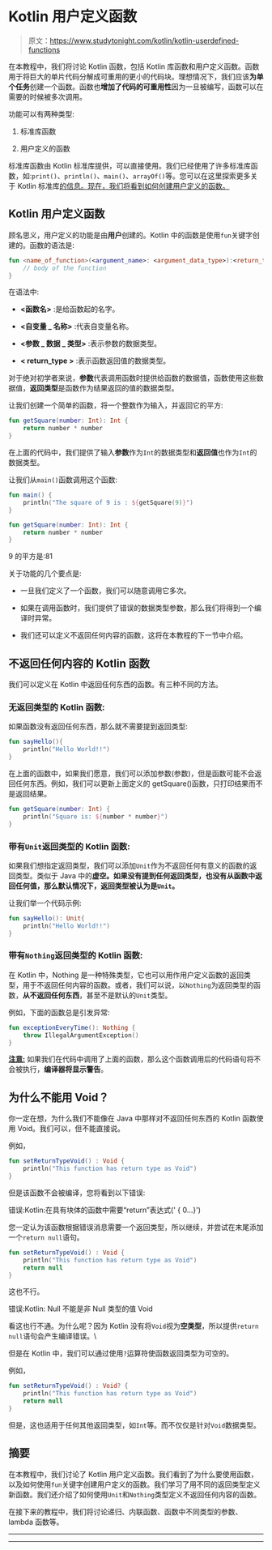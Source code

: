 # Kotlin 用户定义函数

> 原文：<https://www.studytonight.com/kotlin/kotlin-userdefined-functions>

在本教程中，我们将讨论 Kotlin 函数，包括 Kotlin 库函数和用户定义函数。函数用于将巨大的单片代码分解成可重用的更小的代码块。理想情况下，我们应该**为单个任务**创建一个函数。函数也**增加了代码的可重用性**因为一旦被编写，函数可以在需要的时候被多次调用。

功能可以有两种类型:

1.  标准库函数

2.  用户定义的函数

标准库函数由 Kotlin 标准库提供，可以直接使用。我们已经使用了许多标准库函数，如:`print()`、`println()`、`main()`、`arrayOf()`等。您可以在这里探索更多关于 Kotlin 标准库[的信息。现在，我们将看到如何创建用户定义的函数。](https://kotlinlang.org/api/latest/jvm/stdlib/)

## Kotlin 用户定义函数

顾名思义，用户定义的功能是由**用户**创建的。Kotlin 中的函数是使用`fun`关键字创建的。函数的语法是:

```kt
fun <name_of_function>(<argument_name>: <argument_data_type>):<return_type>{
    // body of the function
}
```

在语法中:

*   **<函数名>** :是给函数起的名字。

*   **<自变量 _ 名称>** :代表自变量名称。

*   **<参数 _ 数据 _ 类型>** :表示参数的数据类型。

*   **< return_type >** :表示函数返回值的数据类型。

对于绝对初学者来说，**参数**代表调用函数时提供给函数的数据值，函数使用这些数据值，**返回类型**是函数作为结果返回的值的数据类型。

让我们创建一个简单的函数，将一个整数作为输入，并返回它的平方:

```kt
fun getSquare(number: Int): Int {
    return number * number
}
```

在上面的代码中，我们提供了输入**参数**作为`Int`的数据类型和**返回值**也作为`Int`的数据类型。

让我们从`main()`函数调用这个函数:

```kt
fun main() {
    println("The square of 9 is : ${getSquare(9)}")
}

fun getSquare(number: Int): Int {
    return number * number
}
```

9 的平方是:81

关于功能的几个要点是:

*   一旦我们定义了一个函数，我们可以随意调用它多次。

*   如果在调用函数时，我们提供了错误的数据类型参数，那么我们将得到一个编译时异常。

*   我们还可以定义不返回任何内容的函数，这将在本教程的下一节中介绍。

## 不返回任何内容的 Kotlin 函数

我们可以定义在 Kotlin 中返回任何东西的函数。有三种不同的方法。

### 无返回类型的 Kotlin 函数:

如果函数没有返回任何东西，那么就不需要提到返回类型:

```kt
fun sayHello(){
    println("Hello World!!")
}
```

在上面的函数中，如果我们愿意，我们可以添加参数(参数)，但是函数可能不会返回任何东西。例如，我们可以更新上面定义的 getSquare()函数，只打印结果而不是返回结果。

```kt
fun getSquare(number: Int) {
    println("Square is: ${number * number}")
}
```

### 带有`Unit`返回类型的 Kotlin 函数:

如果我们想指定返回类型，我们可以添加`Unit`作为不返回任何有意义的函数的返回类型。类似于 Java 中的**虚空。如果没有提到任何返回类型，也没有从函数中返回任何值，那么默认情况下，返回类型被认为是`Unit`。**

让我们举一个代码示例:

```kt
fun sayHello(): Unit{
    println("Hello World!!")
}
```

### 带有`Nothing`返回类型的 Kotlin 函数:

在 Kotlin 中，Nothing 是一种特殊类型，它也可以用作用户定义函数的返回类型，用于不返回任何内容的函数。或者，我们可以说，以`Nothing`为返回类型的函数，**从不返回任何东西**，甚至不是默认的`Unit`类型。

例如，下面的函数总是引发异常:

```kt
fun exceptionEveryTime(): Nothing {
    throw IllegalArgumentException()
}
```

<u>**注意:**</u> 如果我们在代码中调用了上面的函数，那么这个函数调用后的代码语句将不会被执行，**编译器将显示警告**。

## 为什么不能用 Void？

你一定在想，为什么我们不能像在 Java 中那样对不返回任何东西的 Kotlin 函数使用 Void。我们可以，但不能直接说。

例如，

```kt
fun setReturnTypeVoid() : Void {
    println("This function has return type as Void")
}
```

但是该函数不会被编译，您将看到以下错误:

错误:Kotlin:在具有块体的函数中需要“return”表达式(' { 0...}')

您一定认为该函数根据错误消息需要一个返回类型，所以继续，并尝试在末尾添加一个`return null`语句。

```kt
fun setReturnTypeVoid() : Void {
    println("This function has return type as Void")
    return null
}
```

这也不行。

错误:Kotlin: Null 不能是非 Null 类型的值 Void

看这也行不通。为什么呢？因为 Kotlin 没有将`Void`视为**空类型**，所以提供`return null`语句会产生编译错误。\

但是在 Kotlin 中，我们可以通过使用`?`运算符使函数返回类型为可空的。

例如，

```kt
fun setReturnTypeVoid() : Void? {
    println("This function has return type as Void")
    return null
}
```

但是，这也适用于任何其他返回类型，如`Int`等。而不仅仅是针对`Void`数据类型。

## 摘要

在本教程中，我们讨论了 Kotlin 用户定义函数。我们看到了为什么要使用函数，以及如何使用`fun`关键字创建用户定义的函数。我们学习了用不同的返回类型定义新函数。我们还介绍了如何使用`Unit`和`Nothing`类型定义不返回任何内容的函数。

在接下来的教程中，我们将讨论递归、内联函数、函数中不同类型的参数、lambda 函数等。

* * *

* * *